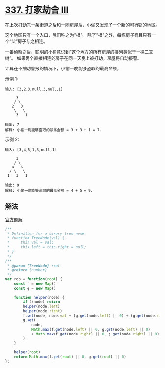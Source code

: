# [337. 打家劫舍 III](https://leetcode-cn.com/problems/house-robber-iii/)
在上次打劫完一条街道之后和一圈房屋后，小偷又发现了一个新的可行窃的地区。

这个地区只有一个入口，我们称之为“根”。 除了“根”之外，每栋房子有且只有一个“父“房子与之相连。

一番侦察之后，聪明的小偷意识到“这个地方的所有房屋的排列类似于一棵二叉树”。 如果两个直接相连的房子在同一天晚上被打劫，房屋将自动报警。

计算在不触动警报的情况下，小偷一晚能够盗取的最高金额。

示例 1:
```
输入: [3,2,3,null,3,null,1]

     3
    / \
   2   3
    \   \ 
     3   1

输出: 7 
解释: 小偷一晚能够盗取的最高金额 = 3 + 3 + 1 = 7.
```
示例 2:
```
输入: [3,4,5,1,3,null,1]

     3
    / \
   4   5
  / \   \ 
 1   3   1

输出: 9
解释: 小偷一晚能够盗取的最高金额 = 4 + 5 = 9.
```
## 解法
[官方题解](https://leetcode-cn.com/problems/house-robber-iii/solution/da-jia-jie-she-iii-by-leetcode-solution/)
```js
/**
 * Definition for a binary tree node.
 * function TreeNode(val) {
 *     this.val = val;
 *     this.left = this.right = null;
 * }
 */
/**
 * @param {TreeNode} root
 * @return {number}
 */
var rob = function(root) {
    const f = new Map()
    const g = new Map()

    function helper(node) {
        if (!node) return
        helper(node.left)
        helper(node.right)
        f.set(node, node.val + (g.get(node.left) || 0) + (g.get(node.right) || 0))
        g.set(
            node,
            Math.max(f.get(node.left) || 0, g.get(node.left) || 0) 
            + Math.max(f.get(node.right) || 0, g.get(node.right) || 0)
        )
    }

    helper(root)
    return Math.max(f.get(root) || 0, g.get(root) || 0)
};
```
